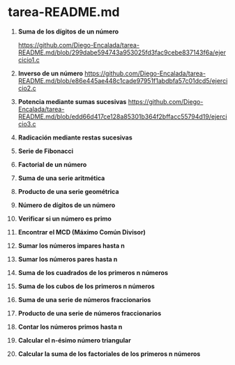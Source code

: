 # tarea-README.md
1. **Suma de los dígitos de un número**

   https://github.com/Diego-Encalada/tarea-README.md/blob/299dabe594743a953025fd3fac9cebe837143f6a/ejercicio1.c

2. **Inverso de un número**
https://github.com/Diego-Encalada/tarea-README.md/blob/e86e445ae448c1cade97951f1abdbfa57c01dcd5/ejercicio2.c

3. **Potencia mediante sumas sucesivas**
https://github.com/Diego-Encalada/tarea-README.md/blob/edd66d417ce128a85301b364f2bffacc55794d19/ejercicio3.c

4. **Radicación mediante restas sucesivas**
 
5. **Serie de Fibonacci**
 
6. **Factorial de un número**

7. **Suma de una serie aritmética**
  
8. **Producto de una serie geométrica**
  
9. **Número de dígitos de un número**
  
10. **Verificar si un número es primo**
  
11. **Encontrar el MCD (Máximo Común Divisor)**

12. **Sumar los números impares hasta n**
 
13. **Sumar los números pares hasta n**

14. **Suma de los cuadrados de los primeros n números**
   
15. **Suma de los cubos de los primeros n números**
 
16. **Suma de una serie de números fraccionarios**

17. **Producto de una serie de números fraccionarios**
 
18. **Contar los números primos hasta n**

19. **Calcular el n-ésimo número triangular**
 
20. **Calcular la suma de los factoriales de los primeros n números**
 
